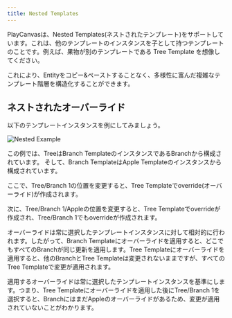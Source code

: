 ```yaml
---
title: Nested Templates
---
```


PlayCanvasは、Nested Templates(ネストされたテンプレート)をサポートしています。これは、他のテンプレートのインスタンスを子として持つテンプレートのことです。例えば、果物が別のテンプレートである Tree Template を想像してください。

これにより、Entityをコピー&ペーストすることなく、多様性に富んだ複雑なテンプレート階層を構造化することができます。

## ネストされたオーバーライド

以下のテンプレートインスタンスを例にしてみましょう。

![Nested Example](/img/user-manual/templates/nested.png)

この例では、TreeはBranch TemplateのインスタンスであるBranchから構成されています。 そして、Branch TemplateはApple Templateのインスタンスから構成されています。

ここで、Tree/Branch 1の位置を変更すると、Tree Templateでoverride(オーバーライド)が作成されます。

次に、Tree/Branch 1/Appleの位置を変更すると、Tree Templateでoverrideが作成され、Tree/Branch 1でもoverrideが作成されます。

オーバーライドは常に選択したテンプレートインスタンスに対して相対的に行われます。したがって、Branch Templateにオーバーライドを適用すると、どこでもすべてのBranchが同じ更新を適用します。Tree Templateにオーバーライドを適用すると、他のBranchとTree Templateは変更されないままですが、すべてのTree Templateで変更が適用されます。

適用するオーバーライドは常に選択したテンプレートインスタンスを基準にします。つまり、Tree Templateにオーバーライドを適用した後にTree/Branch 1を選択すると、BranchにはまだAppleのオーバーライドがあるため、変更が適用されていないことがわかります。
